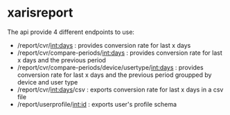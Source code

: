 # xarisreport

The api provide 4 different endpoints to use:

- /report/cvr/<int:days> : provides conversion rate for last x days
- /report/cvr/compare-periods/<int:days> : provides conversion rate for last x days and the previous period
- /report/cvr/compare-periods/device/usertype/<int:days> : provides conversion rate for last x days and the previous period groupped by device and user type
- /report/cvr/<int:days>/csv : exports conversion rate for last x days in a csv file
- /report/userprofile/<int:id> : exports user's profile schema
